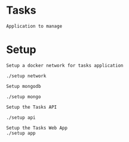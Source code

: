 # Tasks

    Application to manage

# Setup

    Setup a docker network for tasks application
    
    ./setup network

    Setup mongodb

    ./setup mongo

    Setup the Tasks API

    ./setup api

    Setup the Tasks Web App
    ./setup app